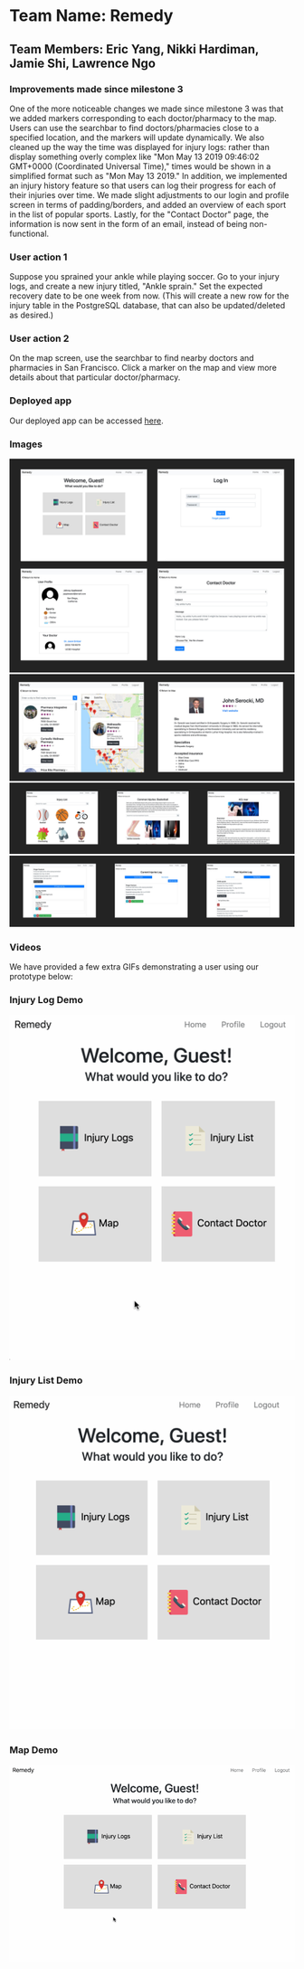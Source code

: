 # Team Name: Remedy

## Team Members: Eric Yang, Nikki Hardiman, Jamie Shi, Lawrence Ngo

### Improvements made since milestone 3
One of the more noticeable changes we made since milestone 3 was that we added markers corresponding to each doctor/pharmacy to the map. Users can use the searchbar to find doctors/pharmacies close to a specified location, and the markers will update dynamically. We also cleaned up the way the time was displayed for injury logs: rather than display something overly complex like "Mon May 13 2019 09:46:02 GMT+0000 (Coordinated Universal Time)," times would be shown in a simplified format such as "Mon May 13 2019." In addition, we implemented an injury history feature so that users can log their progress for each of their injuries over time. We made slight adjustments to our login and profile screen in terms of padding/borders, and added an overview of each sport in the list of popular sports. Lastly, for the "Contact Doctor" page, the information is now sent in the form of an email, instead of being non-functional.

### User action 1
Suppose you sprained your ankle while playing soccer. Go to your injury logs, and create a new injury titled, "Ankle sprain." Set the expected recovery date to be one week from now. (This will create a new row for the injury table in the PostgreSQL database, that can also be updated/deleted as desired.)

### User action 2
On the map screen, use the searchbar to find nearby doctors and pharmacies in San Francisco. Click a marker on the map and view more details about that particular doctor/pharmacy.

### Deployed app

Our deployed app can be accessed [here](https://remedies.herokuapp.com/).

### Images
<img src="/images/milestone4-1.jpg" alt="Home">
<img src="/images/milestone4-2.jpg" alt="Home">
<img src="/images/milestone4-3.jpg" alt="Home">
<img src="/images/milestone4-4.jpg" alt="Home">


### Videos

We have provided a few extra GIFs demonstrating a user using our prototype below:

### Injury Log Demo
<img src="/images/milestone4-log.gif" alt="Demo of injury log screen">

### Injury List Demo
<img src="/images/milestone4-list.gif" alt="Demo of injury list screen">

### Map Demo
<img src="/images/milestone4-map.gif" alt="Demo of map screen">
